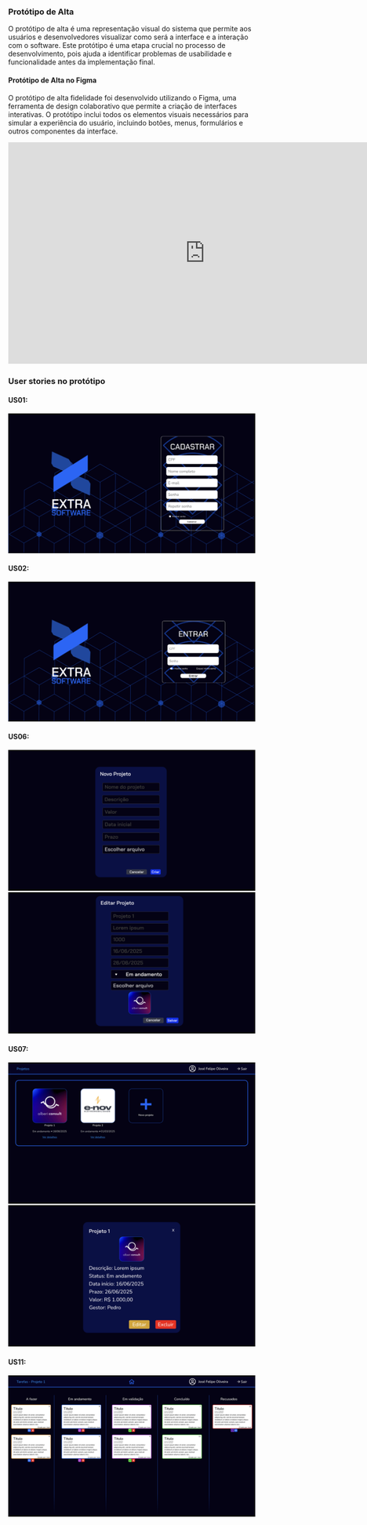 ### Protótipo de Alta
O protótipo de alta é uma representação visual do sistema que permite aos usuários e desenvolvedores visualizar como será a interface e a interação com o software. Este protótipo é uma etapa crucial no processo de desenvolvimento, pois ajuda a identificar problemas de usabilidade e funcionalidade antes da implementação final.

#### Protótipo de Alta no Figma
O protótipo de alta fidelidade foi desenvolvido utilizando o Figma, uma ferramenta de design colaborativo que permite a criação de interfaces interativas. O protótipo inclui todos os elementos visuais necessários para simular a experiência do usuário, incluindo botões, menus, formulários e outros componentes da interface.

<iframe style="border: 1px solid rgba(0, 0, 0, 0.1);" width="800" height="450" src="https://embed.figma.com/design/7ggDawSwYQMBsDpxPkl2GM/Alta-fidelidade?node-id=0-1&embed-host=share" allowfullscreen></iframe>

### User stories no protótipo
#### US01:
![US01](../assets/us01-cadastro.png)

#### US02:
![US02](../assets/us02-login.png)

#### US06:
![US06](../assets/us06-criarprojeto.png)
![US06](../assets/us06-editarprojeto.png)

#### US07:
![US07](../assets/us07-visualizar.png)
![US07](../assets/us07-detalhes.png)

#### US11:
![US11](../assets/us11-alterarstatus.png)



